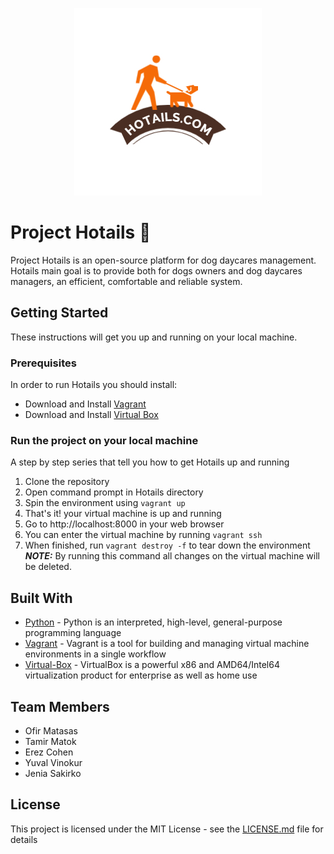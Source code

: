 <div align="center">

![](static/images/Hotails-logo.jpg)

</div>

# Project Hotails 🦴

Project Hotails is an open-source platform for dog daycares management. Hotails main goal is to provide both for dogs
owners and dog daycares managers, an efficient, comfortable and reliable system.

## Getting Started

These instructions will get you up and running on your local machine.

### Prerequisites

In order to run Hotails you should install:

* Download and Install [Vagrant](https://www.vagrantup.com/) 
* Download and Install [Virtual Box](https://www.virtualbox.org/)

### Run the project on your local machine

A step by step series that tell you how to get Hotails up and running

1. Clone the repository
2. Open command prompt in Hotails directory
3. Spin the environment using `vagrant up` 
4. That's it! your virtual machine is up and running 
5. Go to http://localhost:8000 in your web browser
6. You can enter the virtual machine by running `vagrant ssh`
7. When finished, run `vagrant destroy -f` to tear down the environment\
**_NOTE:_** By running this command all changes on the virtual machine will be deleted.

## Built With

* [Python](https://www.python.org/) - Python is an interpreted, high-level, general-purpose programming language
* [Vagrant](https://www.vagrantup.com/) - Vagrant is a tool for building and managing virtual machine environments in a
  single workflow
* [Virtual-Box](https://www.virtualbox.org/) - VirtualBox is a powerful x86 and AMD64/Intel64 virtualization product for
  enterprise as well as home use

## Team Members

* Ofir Matasas
* Tamir Matok
* Erez Cohen
* Yuval Vinokur
* Jenia Sakirko

## License

This project is licensed under the MIT License - see the [LICENSE.md](LICENSE) file for details




